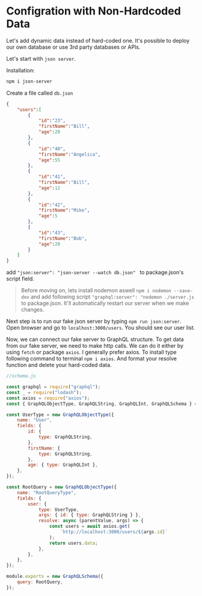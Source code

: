 # Configration with Non-Hardcoded Data

Let's add dynamic data instead of hard-coded one. It's possible to deploy our own database or use 3rd party databases or APIs.

Let's start with `json server`.

Installation:

```bash
npm i json-server
```

Create a file called `db.json` 

```json
{
    "users":[
        {
            "id":"23",
            "firstName":"Bill",
            "age":20
        },
        {
            "id":"40",
            "firstName":"Angelica",
            "age":55
        },
        {
            "id":"41",
            "firstName":"Bill",
            "age":12
        },
        {
            "id":"42",
            "firstName":"Mike",
            "age":5
        },
        {
            "id":"43",
            "firstName":"Bob",
            "age":20
        }
    ]
}
```

add `"json:server": "json-server --watch db.json" ` to package.json's script field.

> Before moving on, lets install nodemon aswell `npm i nodemon --save-dev` and add following script `"graphql:server": "nodemon ./server.js` to package.json. It'll automatically restart our server when we make changes.

Next step is to run our fake json server by typing `npm run json:server`. Open browser and go to `localhost:3000/users`. You should see our user list.

Now, we can connect our fake server to GraphQL structure. To get data from our fake server, we need to make http calls. We can do it either by using `fetch` or package `axios`. I generally prefer axios. To install type following command to terminal `npm i axios`. And format your resolve function and delete your hard-coded data.

```js
//schema.js

const graphql = require("graphql");
const _ = require("lodash");
const axios = require("axios");
const { GraphQLObjectType, GraphQLString, GraphQLInt, GraphQLSchema } = graphql;

const UserType = new GraphQLObjectType({
    name: "User",
    fields: {
        id: {
            type: GraphQLString,
        },
        firstName: {
            type: GraphQLString,
        },
        age: { type: GraphQLInt },
    },
});

const RootQuery = new GraphQLObjectType({
    name: "RootQueryType",
    fields: {
        user: {
            type: UserType,
            args: { id: { type: GraphQLString } },
            resolve: async (parentValue, args) => {
                const users = await axios.get(
                    `http://localhost:3000/users/${args.id}`
                );
                return users.data;
            },
        },
    },
});

module.exports = new GraphQLSchema({
    query: RootQuery,
});
```